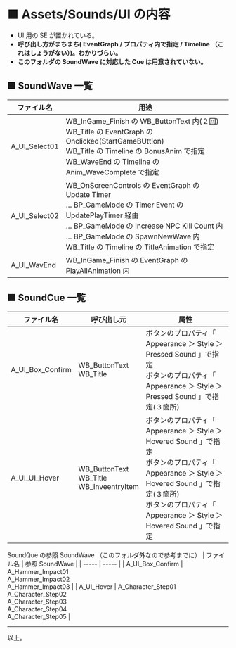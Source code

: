 # ■ Assets/Sounds/UI の内容
* UI 用の SE が置かれている。
* **呼び出し方がまちまち( EventGraph / プロパティ内で指定 / Timeline （これはしょうがない）)。わかりづらい。**
* **このフォルダの SoundWave に対応した Cue は用意されていない。**

## ■ SoundWave 一覧
| ファイル名 | 用途 |
| ----- | ----- |
| A_UI_Select01 | WB_InGame_Finish の WB_ButtonText 内(２回)<br>WB_Title の EventGraph の Onclicked(StartGameBUttion)<br>WB_Title の Timeline の BonusAnim で指定 <br>WB_WaveEnd の Timeline の Anim_WaveComplete で指定 |
| A_UI_Select02 | WB_OnScreenControls の EventGraph の Update Timer<br>… BP_GameMode の Timer Event の UpdatePlayTimer 経由<br>… BP_GameMode の Increase NPC Kill Count 内<br>… BP_GameMode の SpawnNewWave 内<br>WB_Title の Timeline の TitleAnimation で指定 |
| A_UI_WavEnd | WB_InGame_Finish の EventGraph の PlayAllAnimation 内 |

## ■ SoundCue 一覧
| ファイル名 | 呼び出し元 | 属性 |
| ----- | ----- | ----- |
| A_UI_Box_Confirm | WB_ButtonText<br>WB_Title | ボタンのプロパティ「 Appearance ＞ Style ＞ Pressed Sound 」で指定<br>ボタンのプロパティ「 Appearance ＞ Style ＞ Pressed Sound 」で指定(３箇所) |
| A_UI_UI_Hover | WB_ButtonText<br>WB_Title<br>WB_InveentryItem | ボタンのプロパティ「 Appearance ＞ Style ＞ Hovered Sound 」で指定<br>ボタンのプロパティ「 Appearance ＞ Style ＞ Hovered Sound 」で指定(３箇所)<br> ボタンのプロパティ「 Appearance ＞ Style ＞ Hovered Sound 」で指定 |


SoundQue の参照 SoundWave （このフォルダ外なので参考までに）
| ファイル名 | 参照 SoundWave |
| ----- | ----- |
| A_UI_Box_Confirm | A_Hammer_Impact01<br>A_Hammer_Impact02<br>A_Hammer_Impact03 |
| A_UI_Hover | A_Character_Step01<br>A_Character_Step02<br>A_Character_Step03<br>A_Character_Step04<br>A_Character_Step05 |

----
以上。
